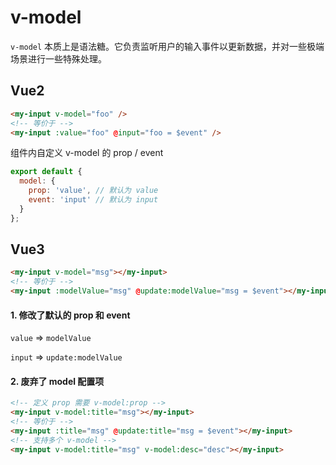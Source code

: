 # v-model

`v-model` 本质上是语法糖。它负责监听用户的输入事件以更新数据，并对一些极端场景进行一些特殊处理。

## Vue2

```html
<my-input v-model="foo" />
<!-- 等价于 -->
<my-input :value="foo" @input="foo = $event" />
```

组件内自定义 v-model 的 prop / event

```javascript
export default {
  model: {
    prop: 'value', // 默认为 value
    event: 'input' // 默认为 input
  }
};
```

## Vue3

```html
<my-input v-model="msg"></my-input>
<!-- 等价于 -->
<my-input :modelValue="msg" @update:modelValue="msg = $event"></my-input>
```

#### 1. 修改了默认的 prop 和 event

`value` => `modelValue`

`input` => `update:modelValue`

#### 2. 废弃了 model 配置项

```html
<!-- 定义 prop 需要 v-model:prop -->
<my-input v-model:title="msg"></my-input>
<!-- 等价于 -->
<my-input :title="msg" @update:title="msg = $event"></my-input>
<!-- 支持多个 v-model -->
<my-input v-model:title="msg" v-model:desc="desc"></my-input>
```
